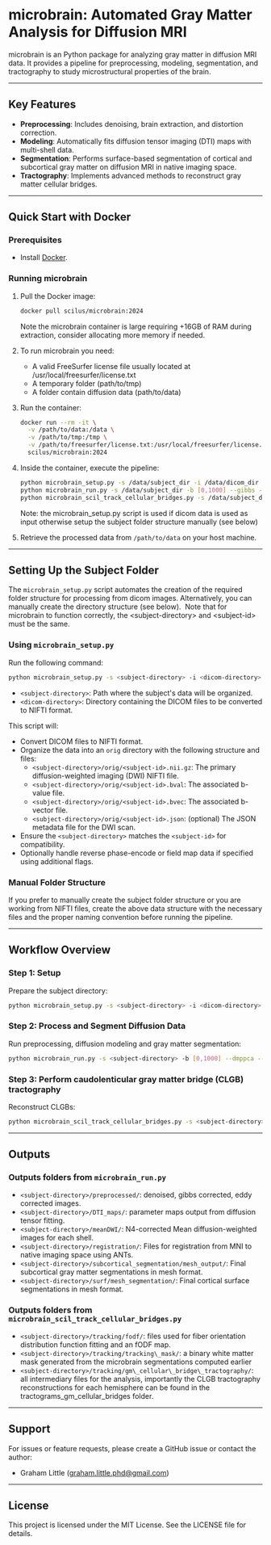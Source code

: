 # microbrain: Automated Gray Matter Analysis for Diffusion MRI

microbrain is an Python package for analyzing gray matter in diffusion MRI data. It provides a pipeline for preprocessing, modeling, segmentation, and tractography to study microstructural properties of the brain.&#x20;

---

## Key Features

- **Preprocessing**: Includes denoising, brain extraction, and distortion correction.
- **Modeling**: Automatically fits diffusion tensor imaging (DTI) maps with multi-shell data.
- **Segmentation**: Performs surface-based segmentation of cortical and subcortical gray matter on diffusion MRI in native imaging space.
- **Tractography**: Implements advanced methods to reconstruct gray matter cellular bridges.

---

## Quick Start with Docker

### Prerequisites

- Install [Docker](https://www.docker.com/).

### Running microbrain

1. Pull the Docker image:

   ```bash
   docker pull scilus/microbrain:2024
   ```

   Note the microbrain container is large requiring +16GB of RAM during extraction, consider allocating more memory if needed.

2. To run microbrain you need:

   - A valid FreeSurfer license file usually located at /usr/local/freesurfer/license.txt
   - A temporary folder (path/to/tmp)
   - A folder contain diffusion data (path/to/data)

3. Run the container:

   ```bash
   docker run --rm -it \
     -v /path/to/data:/data \
     -v /path/to/tmp:/tmp \
     -v /path/to/freesurfer/license.txt:/usr/local/freesurfer/license.txt \
     scilus/microbrain:2024
   ```

4. Inside the container, execute the pipeline:

   ```bash
   python microbrain_setup.py -s /data/subject_dir -i /data/dicom_dir
   python microbrain_run.py -s /data/subject_dir -b [0,1000] --gibbs --dmppca --eddy --mbrain-seg --mbrain-cort
   python microbrain_scil_track_cellular_bridges.py -s /data/subject_dir
   ```

   Note: the microbrain\_setup.py script is used if dicom data is used as input otherwise setup the subject folder structure manually (see below)

5. Retrieve the processed data from `/path/to/data` on your host machine.

---

## Setting Up the Subject Folder

The `microbrain_setup.py` script automates the creation of the required folder structure for processing from dicom images.  Alternatively, you can manually create the directory structure (see below).  Note that for microbrain to function correctly, the \<subject-directory> and \<subject-id> must be the same.

### Using `microbrain_setup.py`

Run the following command:

```bash
python microbrain_setup.py -s <subject-directory> -i <dicom-directory>
```

- `<subject-directory>`: Path where the subject's data will be organized.
- `<dicom-directory>`: Directory containing the DICOM files to be converted to NIFTI format.

This script will:

- Convert DICOM files to NIFTI format.
- Organize the data into an `orig` directory with the following structure and files:
  - `<subject-directory>/orig/<subject-id>.nii.gz`: The primary diffusion-weighted imaging (DWI) NIFTI file.
  - `<subject-directory>/orig/<subject-id>.bval`: The associated b-value file.
  - `<subject-directory>/orig/<subject-id>.bvec`: The associated b-vector file.
  - `<subject-directory>/orig/<subject-id>.json`: (optional) The JSON metadata file for the DWI scan.
- Ensure the `<subject-directory>` matches the `<subject-id>` for compatibility.
- Optionally handle reverse phase-encode or field map data if specified using additional flags.

### Manual Folder Structure

If you prefer to manually create the subject folder structure or you are working from NIFTI files, create the above data structure with the necessary files and the proper naming convention before running the pipeline.

---

## Workflow Overview

### Step 1: Setup

Prepare the subject directory:

```bash
python microbrain_setup.py -s <subject-directory> -i <dicom-directory>
```

### Step 2: Process and Segment Diffusion Data

Run preprocessing, diffusion modeling and gray matter segmentation:

```bash
python microbrain_run.py -s <subject-directory> -b [0,1000] --dmppca --eddy --mbrain-seg --mbrain-cort
```

### Step 3: Perform caudolenticular gray matter bridge (CLGB) tractography

Reconstruct CLGBs:

```bash
python microbrain_scil_track_cellular_bridges.py -s <subject-directory>
```

---

## Outputs

### Outputs folders from `microbrain_run.py`

- `<subject-directory>/preprocessed/`: denoised, gibbs corrected, eddy corrected images.&#x20;
- `<subject-directory>/DTI_maps/`: parameter maps output from diffusion tensor fitting.
- `<subject-directory>/meanDWI/`: N4-corrected Mean diffusion-weighted images for each shell.
- `<subject-directory>/registration/`: Files for registration from MNI to native imaging space using ANTs.
- `<subject-directory>/subcortical_segmentation/mesh_output/`: Final subcortical gray matter segmentations in mesh format.
- `<subject-directory>/surf/mesh_segmentation/`: Final cortical surface segmentations in mesh format.

### Outputs folders from `microbrain_scil_track_cellular_bridges.py`

- `<subject-directory>/tracking/fodf/`: files used for fiber orientation distribution function fitting and an fODF map.
- `<subject-directory>/tracking/tracking\_mask/`: a binary white matter mask generated from the microbrain segmentations computed earlier
- `<subject-directory>/tracking/gm\_cellular\_bridge\_tractography/`: all intermediary files for the analysis, importantly the CLGB tractography reconstructions for each hemisphere can be found in the tractograms\_gm\_cellular\_bridges folder.

---

## Support

For issues or feature requests, please create a GitHub issue or contact the author:

- Graham Little ([graham.little.phd@gmail.com](mailto\:graham.little.phd@gmail.com))

---

## License

This project is licensed under the MIT License. See the LICENSE file for details.

